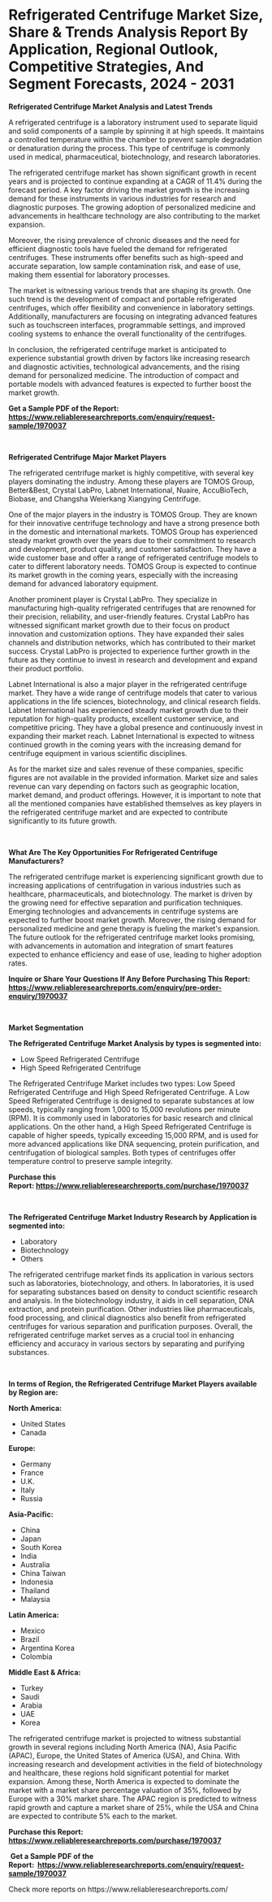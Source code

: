 <p><h1>Refrigerated Centrifuge Market Size, Share & Trends Analysis Report By Application, Regional Outlook, Competitive Strategies, And Segment Forecasts, 2024 - 2031</h1></p><p><strong>Refrigerated Centrifuge Market Analysis and Latest Trends</strong></p>
<p><p>A refrigerated centrifuge is a laboratory instrument used to separate liquid and solid components of a sample by spinning it at high speeds. It maintains a controlled temperature within the chamber to prevent sample degradation or denaturation during the process. This type of centrifuge is commonly used in medical, pharmaceutical, biotechnology, and research laboratories.</p><p>The refrigerated centrifuge market has shown significant growth in recent years and is projected to continue expanding at a CAGR of 11.4% during the forecast period. A key factor driving the market growth is the increasing demand for these instruments in various industries for research and diagnostic purposes. The growing adoption of personalized medicine and advancements in healthcare technology are also contributing to the market expansion.</p><p>Moreover, the rising prevalence of chronic diseases and the need for efficient diagnostic tools have fueled the demand for refrigerated centrifuges. These instruments offer benefits such as high-speed and accurate separation, low sample contamination risk, and ease of use, making them essential for laboratory processes.</p><p>The market is witnessing various trends that are shaping its growth. One such trend is the development of compact and portable refrigerated centrifuges, which offer flexibility and convenience in laboratory settings. Additionally, manufacturers are focusing on integrating advanced features such as touchscreen interfaces, programmable settings, and improved cooling systems to enhance the overall functionality of the centrifuges.</p><p>In conclusion, the refrigerated centrifuge market is anticipated to experience substantial growth driven by factors like increasing research and diagnostic activities, technological advancements, and the rising demand for personalized medicine. The introduction of compact and portable models with advanced features is expected to further boost the market growth.</p></p>
<p><strong>Get a Sample PDF of the Report:&nbsp; <a href="https://www.reliableresearchreports.com/enquiry/request-sample/1970037">https://www.reliableresearchreports.com/enquiry/request-sample/1970037</a></strong></p>
<p>&nbsp;</p>
<p><strong>Refrigerated Centrifuge Major Market Players</strong></p>
<p><p>The refrigerated centrifuge market is highly competitive, with several key players dominating the industry. Among these players are TOMOS Group, Better&Best, Crystal LabPro, Labnet International, Nuaire, AccuBioTech, Biobase, and Changsha Weierkang Xiangying Centrifuge.</p><p>One of the major players in the industry is TOMOS Group. They are known for their innovative centrifuge technology and have a strong presence both in the domestic and international markets. TOMOS Group has experienced steady market growth over the years due to their commitment to research and development, product quality, and customer satisfaction. They have a wide customer base and offer a range of refrigerated centrifuge models to cater to different laboratory needs. TOMOS Group is expected to continue its market growth in the coming years, especially with the increasing demand for advanced laboratory equipment.</p><p>Another prominent player is Crystal LabPro. They specialize in manufacturing high-quality refrigerated centrifuges that are renowned for their precision, reliability, and user-friendly features. Crystal LabPro has witnessed significant market growth due to their focus on product innovation and customization options. They have expanded their sales channels and distribution networks, which has contributed to their market success. Crystal LabPro is projected to experience further growth in the future as they continue to invest in research and development and expand their product portfolio.</p><p>Labnet International is also a major player in the refrigerated centrifuge market. They have a wide range of centrifuge models that cater to various applications in the life sciences, biotechnology, and clinical research fields. Labnet International has experienced steady market growth due to their reputation for high-quality products, excellent customer service, and competitive pricing. They have a global presence and continuously invest in expanding their market reach. Labnet International is expected to witness continued growth in the coming years with the increasing demand for centrifuge equipment in various scientific disciplines.</p><p>As for the market size and sales revenue of these companies, specific figures are not available in the provided information. Market size and sales revenue can vary depending on factors such as geographic location, market demand, and product offerings. However, it is important to note that all the mentioned companies have established themselves as key players in the refrigerated centrifuge market and are expected to contribute significantly to its future growth.</p></p>
<p>&nbsp;</p>
<p><strong>What Are The Key Opportunities For Refrigerated Centrifuge Manufacturers?</strong></p>
<p><p>The refrigerated centrifuge market is experiencing significant growth due to increasing applications of centrifugation in various industries such as healthcare, pharmaceuticals, and biotechnology. The market is driven by the growing need for effective separation and purification techniques. Emerging technologies and advancements in centrifuge systems are expected to further boost market growth. Moreover, the rising demand for personalized medicine and gene therapy is fueling the market's expansion. The future outlook for the refrigerated centrifuge market looks promising, with advancements in automation and integration of smart features expected to enhance efficiency and ease of use, leading to higher adoption rates.</p></p>
<p><strong>Inquire or Share Your Questions If Any Before Purchasing This Report: <a href="https://www.reliableresearchreports.com/enquiry/pre-order-enquiry/1970037">https://www.reliableresearchreports.com/enquiry/pre-order-enquiry/1970037</a></strong></p>
<p>&nbsp;</p>
<p><strong>Market Segmentation</strong></p>
<p><strong>The Refrigerated Centrifuge Market Analysis by types is segmented into:</strong></p>
<p><ul><li>Low Speed Refrigerated Centrifuge</li><li>High Speed Refrigerated Centrifuge</li></ul></p>
<p><p>The Refrigerated Centrifuge Market includes two types: Low Speed Refrigerated Centrifuge and High Speed Refrigerated Centrifuge. A Low Speed Refrigerated Centrifuge is designed to separate substances at low speeds, typically ranging from 1,000 to 15,000 revolutions per minute (RPM). It is commonly used in laboratories for basic research and clinical applications. On the other hand, a High Speed Refrigerated Centrifuge is capable of higher speeds, typically exceeding 15,000 RPM, and is used for more advanced applications like DNA sequencing, protein purification, and centrifugation of biological samples. Both types of centrifuges offer temperature control to preserve sample integrity.</p></p>
<p><strong>Purchase this Report:&nbsp;<a href="https://www.reliableresearchreports.com/purchase/1970037">https://www.reliableresearchreports.com/purchase/1970037</a></strong></p>
<p>&nbsp;</p>
<p><strong>The Refrigerated Centrifuge Market Industry Research by Application is segmented into:</strong></p>
<p><ul><li>Laboratory</li><li>Biotechnology</li><li>Others</li></ul></p>
<p><p>The refrigerated centrifuge market finds its application in various sectors such as laboratories, biotechnology, and others. In laboratories, it is used for separating substances based on density to conduct scientific research and analysis. In the biotechnology industry, it aids in cell separation, DNA extraction, and protein purification. Other industries like pharmaceuticals, food processing, and clinical diagnostics also benefit from refrigerated centrifuges for various separation and purification purposes. Overall, the refrigerated centrifuge market serves as a crucial tool in enhancing efficiency and accuracy in various sectors by separating and purifying substances.</p></p>
<p>&nbsp;</p>
<p><strong>In terms of Region, the Refrigerated Centrifuge Market Players available by Region are:</strong></p>
<p>
    <p> <strong> North America: </strong>
        <ul>
            <li>United States</li>
            <li>Canada</li>
        </ul>
        </p> 
    <p> <strong> Europe: </strong>
        <ul>
            <li>Germany</li>
            <li>France</li>
            <li>U.K.</li>
            <li>Italy</li>
            <li>Russia</li>
        </ul>
        </p> 
    <p> <strong> Asia-Pacific: </strong>
        <ul>
            <li>China</li>
            <li>Japan</li>
            <li>South Korea</li>
            <li>India</li>
            <li>Australia</li>
            <li>China Taiwan</li>
            <li>Indonesia</li>
            <li>Thailand</li>
            <li>Malaysia</li>
        </ul>
        </p> 
    <p> <strong> Latin America: </strong>
        <ul>
            <li>Mexico</li>
            <li>Brazil</li>
            <li>Argentina Korea</li>
            <li>Colombia</li>
        </ul>
        </p> 
    <p> <strong> Middle East & Africa: </strong>
        <ul>
            <li>Turkey</li>
            <li>Saudi</li>
            <li>Arabia</li>
            <li>UAE</li>
            <li>Korea</li>
        </ul>
    </p>
    </p>
<p><p>The refrigerated centrifuge market is projected to witness substantial growth in several regions including North America (NA), Asia Pacific (APAC), Europe, the United States of America (USA), and China. With increasing research and development activities in the field of biotechnology and healthcare, these regions hold significant potential for market expansion. Among these, North America is expected to dominate the market with a market share percentage valuation of 35%, followed by Europe with a 30% market share. The APAC region is predicted to witness rapid growth and capture a market share of 25%, while the USA and China are expected to contribute 5% each to the market.</p></p>
<p><strong>Purchase this Report: <a href="https://www.reliableresearchreports.com/purchase/1970037">https://www.reliableresearchreports.com/purchase/1970037</a></strong></p>
<p>&nbsp;<strong>Get a Sample PDF of the Report:&nbsp;&nbsp;<a href="https://www.reliableresearchreports.com/enquiry/request-sample/1970037">https://www.reliableresearchreports.com/enquiry/request-sample/1970037</a></strong></p>
<p><strong></strong></p>
<p>Check more reports on https://www.reliableresearchreports.com/</p>